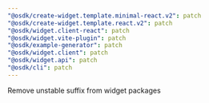```yaml
---
"@osdk/create-widget.template.minimal-react.v2": patch
"@osdk/create-widget.template.react.v2": patch
"@osdk/widget.client-react": patch
"@osdk/widget.vite-plugin": patch
"@osdk/example-generator": patch
"@osdk/widget.client": patch
"@osdk/widget.api": patch
"@osdk/cli": patch
---
```


Remove unstable suffix from widget packages
